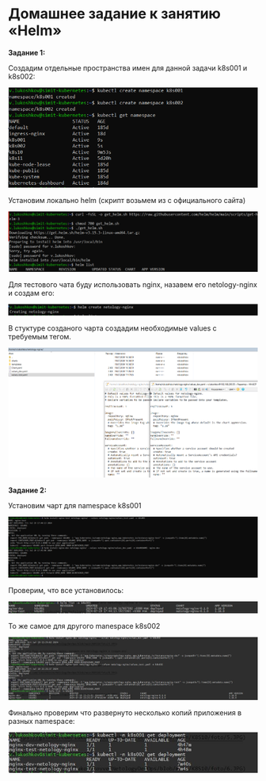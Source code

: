 # Домашнее задание к занятию «Helm»

**Задание 1:**

Cоздадим отдельные пространства имен для данной задачи k8s001 и k8s002:

![](https://github.com/lukoshkovve/NetologyDevOps/blob/main/K8S10/foto/2.JPG)

Установим локально helm (скрипт возьмем из с официального сайта)

![](https://github.com/lukoshkovve/NetologyDevOps/blob/main/K8S10/foto/1.JPG)

Для тестового чата буду использовать nginx, назавем его netology-nginx и создам его:

![](https://github.com/lukoshkovve/NetologyDevOps/blob/main/K8S10/foto/3.JPG)

В стуктуре созданого чарта создадим необходимые values с требуемым тегом.

![](https://github.com/lukoshkovve/NetologyDevOps/blob/main/K8S10/foto/4.JPG)

**Задание 2:**

Установим чарт для namespace k8s001

![](https://github.com/lukoshkovve/NetologyDevOps/blob/main/K8S10/foto/5.JPG)

Проверим, что все установилось:

![](https://github.com/lukoshkovve/NetologyDevOps/blob/main/K8S10/foto/6.JPG)

То же самое для другого manespace k8s002

![](https://github.com/lukoshkovve/NetologyDevOps/blob/main/K8S10/foto/7.JPG)

Финально проверим что развернуто несколько копий приложения в разных namespace:

![](https://github.com/lukoshkovve/NetologyDevOps/blob/main/K8S10/foto/8.JPG)


